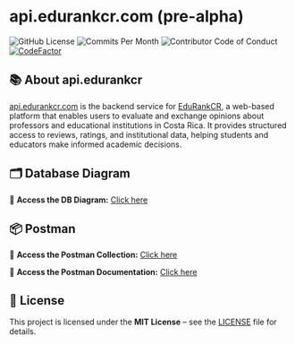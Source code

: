 # api.edurankcr.com (pre-alpha)
![GitHub License](https://img.shields.io/github/license/edurankcr/edurankcr.api)
![Commits Per Month](https://img.shields.io/github/commit-activity/m/edurankcr/edurankcr.api)
![Contributor Code of Conduct](https://img.shields.io/badge/Contributor%20Covenant-1.4-purple)
[![CodeFactor](https://www.codefactor.io/repository/github/edurankcr/edurankcr.api/badge/master)](https://www.codefactor.io/repository/github/edurankcr/edurankcr.api/overview/master)

## 📚 About api.edurankcr
[api.edurankcr.com](https://api.edurankcr.com) is the backend service for [EduRankCR](https://edurankcr.com), a web-based platform that enables users to evaluate and exchange opinions about professors and educational institutions in Costa Rica. It provides structured access to reviews, ratings, and institutional data, helping students and educators make informed academic decisions.

## 🗂 Database Diagram
🔗 **Access the DB Diagram:** [Click here](https://dbdiagram.io/d/edurankcr-com-db-67ad3e37263d6cf9a0f87279)

## 📦 Postman
🔗 **Access the Postman Collection:** [Click here](https://edurankcr-team.postman.co/workspace/EduRankCR-Team-Workspace~b6a3d301-38f7-48af-97d7-c90f29210421/collection/40265622-6868f23c-25f4-409f-92bd-32d9523bece9)

🔗 **Access the Postman Documentation:** [Click here](https://api.edurankcr.com)

## 📜 License
This project is licensed under the **MIT License** – see the [LICENSE](LICENSE) file for details.

